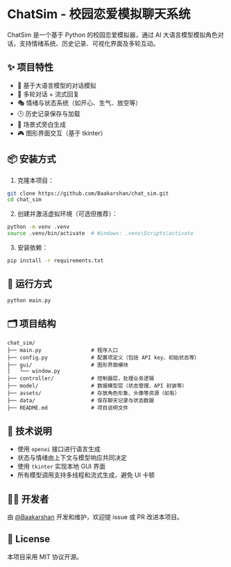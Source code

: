 # ChatSim - 校园恋爱模拟聊天系统

ChatSim 是一个基于 Python 的校园恋爱模拟器，通过 AI 大语言模型模拟角色对话，支持情绪系统、历史记录、可视化界面及多轮互动。

## ✨ 项目特性

- 🧠 基于大语言模型的对话模拟
- 💬 多轮对话 + 流式回复
- 🎭 情绪与状态系统（如开心、生气、放空等）
- 🕒 历史记录保存与加载
- 📜 场景式旁白生成
- 🎮 图形界面交互（基于 tkinter）

## 📦 安装方式

1. 克隆本项目：

```bash
git clone https://github.com/Baakarshan/chat_sim.git
cd chat_sim
````

2. 创建并激活虚拟环境（可选但推荐）：

```bash
python -m venv .venv
source .venv/bin/activate  # Windows: .venv\Scripts\activate
```

3. 安装依赖：

```bash
pip install -r requirements.txt
```

## 🚀 运行方式

```bash
python main.py
```

## 🗂️ 项目结构

```
chat_sim/
├── main.py                # 程序入口
├── config.py              # 配置项定义（包括 API key、初始状态等）
├── gui/                   # 图形界面模块
│   └── window.py
├── controller/            # 控制器层，处理业务逻辑
├── model/                 # 数据模型层（状态管理、API 封装等）
├── assets/                # 存放角色形象、头像等资源（如有）
├── data/                  # 保存聊天记录与状态数据
├── README.md              # 项目说明文件
```

## 🧠 技术说明

* 使用 `openai` 接口进行语言生成
* 状态与情绪由上下文与模型响应共同决定
* 使用 `tkinter` 实现本地 GUI 界面
* 所有模型调用支持多线程和流式生成，避免 UI 卡顿

## 👨‍💻 开发者

由 [@Baakarshan](https://github.com/Baakarshan) 开发和维护，欢迎提 issue 或 PR 改进本项目。

## 📄 License

本项目采用 MIT 协议开源。
